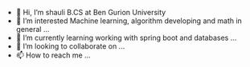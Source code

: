 - 👋 Hi, I’m shauli B.CS at Ben Gurion University
- 👀 I’m interested Machine learning, algorithm developing and math in general ...
- 🌱 I’m currently learning working with spring boot and databases ...
- 💞️ I’m looking to collaborate on ...
- 📫 How to reach me ...

<!---
shaulib/shaulib is a ✨ special ✨ repository because its `README.md` (this file) appears on your GitHub profile.
You can click the Preview link to take a look at your changes.
--->
